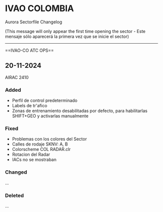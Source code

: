 # IVAO COLOMBIA

Aurora Sectorfile Changelog

(This message will only appear the first time opening the sector - Este mensaje sólo aparecerá la primera vez que se inicie el sector)

---

==IVAO-CO ATC OPS==

## 20-11-2024

AIRAC 2410

### Added

- Perfil de control predeterminado
- Labels de tr'afico
- Zonas de entrenamiento desabilitadas por defecto, para habilitarlas SHIFT+GEO y activarlas manualmente

### Fixed

- Problemas con los colores del Sector
- Calles de rodaje SKNV: A, B
- Colorscheme COL RADAR.clr
- Rotacion del Radar
- IACs no se mostraban

### Changed

...

### Deleted

...
